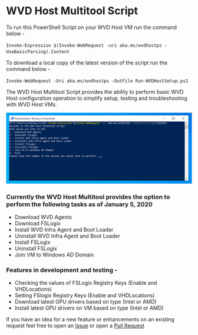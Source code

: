 # WVD Host Multitool Script

To run this PowerShell Script on your WVD Host VM run the command below - 

`Invoke-Expression $(Invoke-WebRequest -uri aka.ms/wvdhostps -UseBasicParsing).Content`

To download a local copy of the latest version of the script run the command below - 

`Invoke-WebRequest -Uri aka.ms/wvdhostps -OutFile Run-WVDHostSetup.ps1`

The WVD Host Multitool Script provides the ability to perform basic WVD Host configuration operation to simplify setup, testing and troubleshooting with WVD Host VMs. 

![PowerShell Screenshot](/images/wvdhostpsscreenshot01.png)

### Currently the WVD Host Multitool provides the option to perform the following tasks as of January 5, 2020

- Download WVD Agents
- Download FSLogix 
- Install WVD Infra Agent and Boot Loader
- Uninstall WVD Infra Agent and Boot Loader
- Install FSLogix
- Uninstall FSLogix
- Join VM to Windows AD Domain

### Features in development and testing - 

- Checking the values of FSLogix Registry Keys (Enable and VHDLocations)
- Setting FSlogix Registry Keys (Enable and VHDLocations)
- Download latest GPU drivers based on type (Intel or AMD)
- Install latest GPU drivers on VM based on type (Intel or AMD)

If you have an idea for a new feature or enhancements on an existing request feel free to open an [Issue](https://github.com/cocallaw/AzWVD-HostSetup/issues) or open a [Pull Request](https://github.com/cocallaw/AzWVD-HostSetup/pulls)